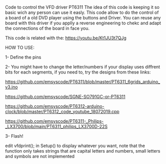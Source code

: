 Code to control the VFD driver PT6311
The idea of this code is keeping it so basic wich any person can use it easly.
This code allow to do the control of a board of a old DVD player using the buttons and Driver.
You can reuse any board with this driver if you applly a reverse engineering to chekc and adapt
the connections of the board in face you.

This code is related with the: https://youtu.be/Kt1JU3t7QJg



HOW TO USE:

1- Define the pins

2- You might have to change the letter/numbers if your display uses diffrent bits for each segments, if you need to, try the designs from these links:

https://github.com/emsyscode/PT6311/blob/master/PT6311_6grids_arduino_v3.ino   

https://github.com/emsyscode/SGNE-SO791GC-or-PT6311

https://github.com/emsyscode/PT6312-arduino-clock/blob/master/PT6312_code_youtube_18072019.cpp

https://github.com/emsyscode/PT6311-_Philips-_LX3700/blob/main/PT6311_philips_LX3700D-22S


3- Flash!

edit vfdprint(); in Setup() to display whatever you want, note that the function only takes strings that are capital letters and numbers, small letters and symbols are not implemented 


